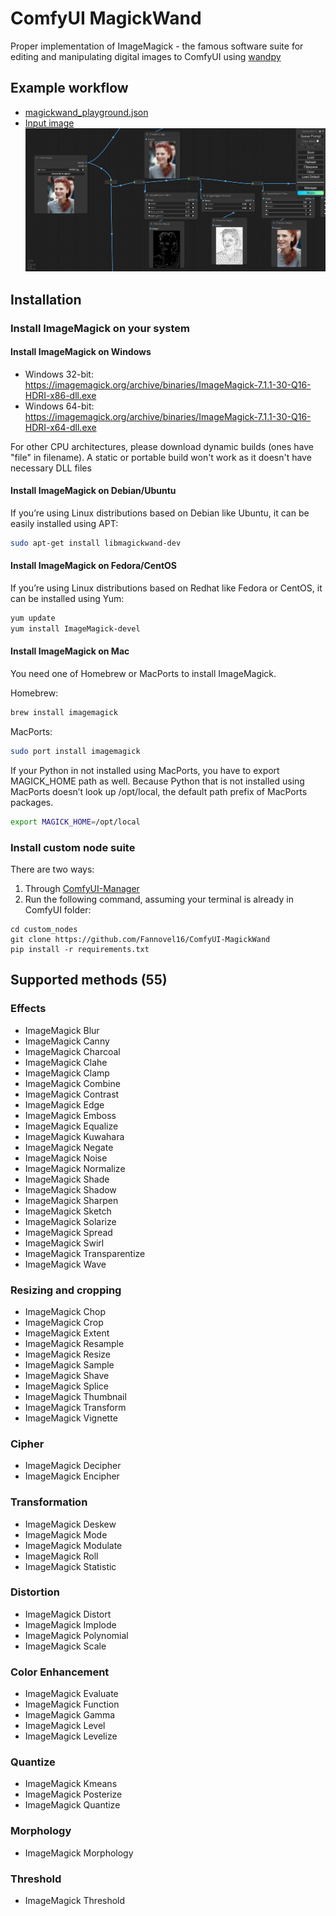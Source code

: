 # ComfyUI MagickWand
Proper implementation of ImageMagick - the famous software suite for editing and manipulating digital images to ComfyUI using [wandpy](https://github.com/emcconville/wand)
## Example workflow
* [magickwand_playground.json](./magickwand_playground.json)
* [Input image](./000002.jpg)
![](./example_image.png)
## Installation
### Install ImageMagick on your system
#### Install ImageMagick on Windows
* Windows 32-bit: https://imagemagick.org/archive/binaries/ImageMagick-7.1.1-30-Q16-HDRI-x86-dll.exe
* Windows 64-bit: https://imagemagick.org/archive/binaries/ImageMagick-7.1.1-30-Q16-HDRI-x64-dll.exe

For other CPU architectures, please download dynamic builds (ones have "file" in filename). A static or portable build won't work as it doesn't have necessary DLL files
#### Install ImageMagick on Debian/Ubuntu
If you’re using Linux distributions based on Debian like Ubuntu, it can be easily installed using APT:
```sh
sudo apt-get install libmagickwand-dev
```
#### Install ImageMagick on Fedora/CentOS
If you’re using Linux distributions based on Redhat like Fedora or CentOS, it can be installed using Yum:
```sh
yum update
yum install ImageMagick-devel
```
#### Install ImageMagick on Mac
You need one of Homebrew or MacPorts to install ImageMagick.

Homebrew:
```sh
brew install imagemagick
```
MacPorts:
```sh
sudo port install imagemagick
```
If your Python in not installed using MacPorts, you have to export MAGICK_HOME path as well. Because Python that is not installed using MacPorts doesn’t look up /opt/local, the default path prefix of MacPorts packages.
```sh
export MAGICK_HOME=/opt/local
```
### Install custom node suite
There are two ways:
1. Through [ComfyUI-Manager](https://github.com/ltdrdata/ComfyUI-Manager)
2. Run the following command, assuming your terminal is already in ComfyUI folder:
```
cd custom_nodes
git clone https://github.com/Fannovel16/ComfyUI-MagickWand
pip install -r requirements.txt
```
## Supported methods (55)
### Effects
* ImageMagick Blur
* ImageMagick Canny
* ImageMagick Charcoal
* ImageMagick Clahe
* ImageMagick Clamp
* ImageMagick Combine
* ImageMagick Contrast
* ImageMagick Edge
* ImageMagick Emboss
* ImageMagick Equalize
* ImageMagick Kuwahara
* ImageMagick Negate
* ImageMagick Noise
* ImageMagick Normalize
* ImageMagick Shade
* ImageMagick Shadow
* ImageMagick Sharpen
* ImageMagick Sketch
* ImageMagick Solarize
* ImageMagick Spread
* ImageMagick Swirl
* ImageMagick Transparentize
* ImageMagick Wave
### Resizing and cropping
* ImageMagick Chop
* ImageMagick Crop
* ImageMagick Extent
* ImageMagick Resample
* ImageMagick Resize
* ImageMagick Sample
* ImageMagick Shave
* ImageMagick Splice
* ImageMagick Thumbnail
* ImageMagick Transform
* ImageMagick Vignette
### Cipher
* ImageMagick Decipher
* ImageMagick Encipher
### Transformation
* ImageMagick Deskew
* ImageMagick Mode
* ImageMagick Modulate
* ImageMagick Roll
* ImageMagick Statistic
### Distortion
* ImageMagick Distort
* ImageMagick Implode
* ImageMagick Polynomial
* ImageMagick Scale
### Color Enhancement
* ImageMagick Evaluate
* ImageMagick Function
* ImageMagick Gamma
* ImageMagick Level
* ImageMagick Levelize
### Quantize
* ImageMagick Kmeans
* ImageMagick Posterize
* ImageMagick Quantize
### Morphology
* ImageMagick Morphology
### Threshold
* ImageMagick Threshold